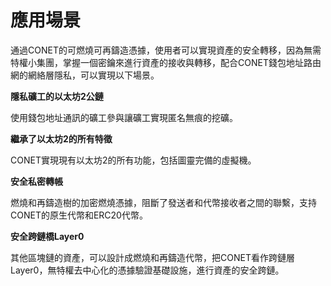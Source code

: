# 應用場景

通過CONET的可燃燒可再鑄造憑據，使用者可以實現資產的安全轉移，因為無需特權小集團，掌握一個密鑰來進行資產的接收與轉移，配合CONET錢包地址路由網的網絡層隱私，可以實現以下場景。

**隱私礦工的以太坊2公鏈**

使用錢包地址通訊的礦工參與讓礦工實現匿名無痕的挖礦。

**繼承了以太坊2的所有特徵**

CONET實現現有以太坊2的所有功能，包括圖靈完備的虛擬機。



**安全私密轉帳**

燃燒和再鑄造樹的加密燃燒憑據，阻斷了發送者和代幣接收者之間的聯繫，支持CONET的原生代幣和ERC20代幣。

**安全跨鏈橋Layer0**

其他區塊鏈的資產，可以設計成燃燒和再鑄造代幣，把CONET看作跨鏈層Layer0，無特權去中心化的憑據驗證基礎設施，進行資產的安全跨鏈。
